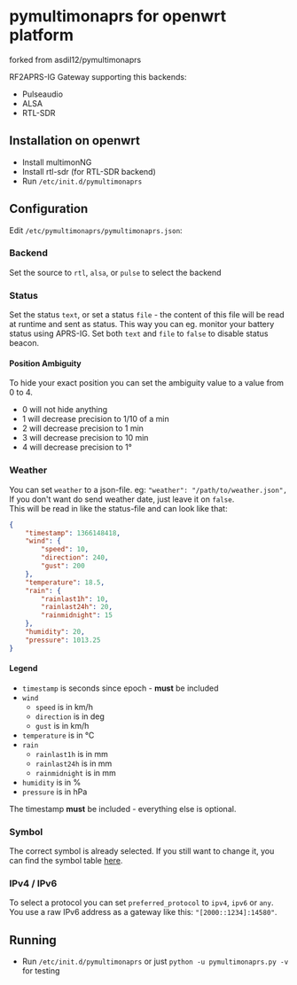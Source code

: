 pymultimonaprs for openwrt platform
==============
forked from asdil12/pymultimonaprs

RF2APRS-IG Gateway supporting this backends:

- Pulseaudio
- ALSA
- RTL-SDR


Installation on openwrt
------------

- Install multimonNG
- Install rtl-sdr (for RTL-SDR backend)
- Run `/etc/init.d/pymultimonaprs`

Configuration
-------------

Edit `/etc/pymultimonaprs/pymultimonaprs.json`:

### Backend

Set the source to `rtl`, `alsa`, or `pulse` to select the backend

### Status

Set the status `text`, or set a status `file` - the content of this file will be read at runtime and sent as status.
This way you can eg. monitor your battery status using APRS-IG.
Set both `text` and `file` to `false` to disable status beacon.

#### Position Ambiguity

To hide your exact position you can set the ambiguity value to a value from 0 to 4.
- 0 will not hide anything
- 1 will decrease precision to 1/10 of a min
- 2 will decrease precision to 1 min
- 3 will decrease precision to 10 min
- 4 will decrease precision to 1°

### Weather

You can set `weather` to a json-file. eg: `"weather": "/path/to/weather.json",`  
If you don't want do send weather date, just leave it on `false`.  
This will be read in like the status-file and can look like that:
```json
{
	"timestamp": 1366148418,
	"wind": {
		"speed": 10,
		"direction": 240,
		"gust": 200
	},
	"temperature": 18.5,
	"rain": {
		"rainlast1h": 10,
		"rainlast24h": 20,
		"rainmidnight": 15
	},
	"humidity": 20,
	"pressure": 1013.25
}
```

#### Legend

- `timestamp` is seconds since epoch - **must** be included
- `wind`
	- `speed` is in km/h
	- `direction` is in deg
	- `gust` is in km/h
- `temperature` is in °C
- `rain`
	- `rainlast1h` is in mm
	- `rainlast24h` is in mm
	- `rainmidnight` is in mm
- `humidity` is in %
- `pressure` is in hPa

The timestamp **must** be included - everything else is optional.

### Symbol

The correct symbol is already selected.
If you still want to change it, you can find the symbol table [here](https://github.com/asdil12/pymultimonaprs/wiki/Symbol-Table).

### IPv4 / IPv6

To select a protocol you can set `preferred_protocol` to `ipv4`, `ipv6` or `any`.  
You use a raw IPv6 address as a gateway like this: `"[2000::1234]:14580"`.

Running
-------

- Run `/etc/init.d/pymultimonaprs` or just `python -u pymultimonaprs.py -v` for testing
